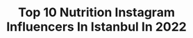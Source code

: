---
title: Top 10 Nutrition Instagram Influencers In Istanbul In 2022
description: >-
  Find top nutrition Instagram influencers in Istanbul in 2022. Most popular hashtags: #istanbul #nutrition #healthyfood #instagram.
platform: Instagram
hits: 12
text_top: Analyze the best Instagram profiles on inBeat.
text_bottom: Our search engine aggregates 12 Instagram influencers like this in Istanbul, Turkey for you to contact.
profiles:
  - username: "cilgsplate"
    fullname: >-
      Cilgs Plate | Çılga’nın Tabağı
    bio: >-
      🌱 Plant-Based Recipe Creator 👩🏼‍⚕️ Nutrition & Health Coach 🌴 Istanbul | Los Angeles
    location: "Turkey"
    followers: 65429
    engagement: 319
    commentsToLikes: 0.241219
    id: ck9hb3ooyf9ng0j788xjdl0te
    verified: false
    hashtags: "#glutensiz, #sekersizhayat, #sekersiztarifler, #yag"
  - username: "serdaraktolga"
    fullname: >-
      Hüseyin Serdar Aktolga
    bio: >-
      𝐀𝐍𝐓𝐑𝐄𝐍Ö𝐑 𝐈𝐅𝐁𝐁 𝐏𝐑𝐎 𝐁𝐎𝐃𝐘𝐁𝐔𝐈𝐋𝐃𝐄𝐑 𝐖𝐎𝐑𝐋𝐃 𝐂𝐇𝐀𝐌𝐏𝐈𝐎𝐍 𝐔𝐙𝐀𝐊𝐓𝐀𝐍 𝐄Ğİ𝐓İ𝐌 İÇİ𝐍; 𝐃𝐌 𝐘𝐎𝐋𝐔 İ𝐋𝐄 𝐁İ𝐋𝐆İ 𝐀𝐋𝐀𝐁İ𝐋İ𝐑𝐒İ𝐍İ𝐙 : @serdar_aktolga_uzaktan_egitim
    location: "Turkey"
    followers: 94111
    engagement: 377
    commentsToLikes: 0.014314
    id: ck15ts3lkjlzs0i19v31hjles
    verified: false
    hashtags: ""
  - username: "handiysdiet"
    fullname: >-
      Hande C.
    bio: >-
      👩🏼‍⚕️Bsc Nutrition&Dietetic Students •healthy lifestyle •food&recipes and more✨ • iş birlikleri için; DM, e-mail 📩 Öğrenci Diyetisyen, diyet yazmiyor😋
    location: "Turkey"
    followers: 18653
    engagement: 468
    commentsToLikes: 0.154218
    id: ckaotf0zrvnjx0i78tupcfbqn
    verified: false
    hashtags: "#diyetyemeklerim, #diyetisyen, #fittarifler, #healthyrecipes"
  - username: "gamzelifitdiary"
    fullname: >-
      Gamze🥑
    bio: >-
      Sürdürülebilir Sağlıklı Yaşam 🍏 Kocaeli | İstanbul 🌍 Diş hekimi adayı 🦷
    location: "Turkey"
    followers: 26417
    engagement: 288
    commentsToLikes: 0.116819
    id: ckaoxvvx7ezcp0i78l4fv0guq
    verified: false
    hashtags: ""
  - username: "delicioustastebyib"
    fullname: >-
      Ecz.İnci Bulut
    bio: >-
      👩🏻‍🎓Graduated from Istanbul University Faculty of Pharmacy ✏️Medipol University-Nutrition and Dietetics’3 📩incibulutt07@gmail.com 💊🍏
    location: "Turkey"
    followers: 130871
    engagement: 241
    commentsToLikes: 0.018471
    id: ck0w6v4qyaf270i197vb1rr8z
    verified: false
    hashtags: "#nutrition, #fit, #meal, #healthybreakfast"
  - username: "bilgecediyet"
    fullname: >-
      
    bio: >-
      #bilgecekahvaltı • #bilgecediyetbilgilendiriyor •İstanbul Medipol Ünv. •Beslenme&Diyetetik 4’4 •Psikoloji 2’4 💌Soru,görüş ve önerileriniz için DM
    location: "Turkey"
    followers: 9907
    engagement: 681
    commentsToLikes: 0.025334
    id: ck8tc41ksy7br0j78626mk0gl
    verified: false
    hashtags: "#classicbreakfast, #oru, #mood, #iftarmen"
  - username: "mmehmmety"
    fullname: >-
      MEHMET YÜKSEL | ONLİNE COACH
    bio: >-
      🇹🇷 National Team @mrtsupplement07 MY10 🏋🏻‍♂️ UZAKTAN EĞİTİM / PT 📲 📞 05078228747 Anabolic steroid wholesale trade
    location: "Turkey"
    followers: 32766
    engagement: 359
    commentsToLikes: 0.032152
    id: ck6u8r10mt5zj0j714t8jkod9
    verified: false
    hashtags: "#strong, #training, #follow, #gymmotivation"
  - username: "dyt.seydagumus"
    fullname: >-
      Diyetisyen Şeyda Gümüş
    bio: >-
      •Beslenme ve Diyet Uzmanı •Uluslararası ICF Onaylı Yaşam Koçu 📲Bilgi,Randevu ve Online Diyet için; 0531 255 45 21
    location: "Turkey"
    followers: 43144
    engagement: 301
    commentsToLikes: 0.440875
    id: ck8t1fbwavjtc0j78nuxxhp7x
    verified: false
    hashtags: "#ata, #diyetisyen, #izmir, #bloggerlife"
  - username: "ksalcioglu"
    fullname: >-
      Kalust Şalcıoğlu
    bio: >-
      Çok #oyuncu, fena #yazar, #tiyatro oyunu #yönetmen i... 🎬🖌🎭 #actor #author #scriptwriter #theater #theatre #teatro #director 🎬🖌🎭
    location: "Turkey"
    followers: 907354
    engagement: 159
    commentsToLikes: 0.000000
    id: ck0vz1zrd6w1v0i19kebmqghv
    verified: true
    hashtags: "#oyuncu, #opera, #life, #dergi"
  - username: "isik_gulcin"
    fullname: >-
      Dyt. Gülçin Işık
    bio: >-
      DİYETİSYEN~IŞIK DANIŞMANLIK~ Hürriyet Köşe Yazarı📕 Massport Health Club-Sport Nutritionist💪 FightPark-PT Paella Balık/Kalamar Rest.
    location: "Turkey"
    followers: 28243
    engagement: 446
    commentsToLikes: 0.025366
    id: ckaoyf7j4h9qw0i784go8tf3e
    verified: false
    hashtags: "#tatl, #ya, #kalorihesabi, #diyetyemekleri"
---